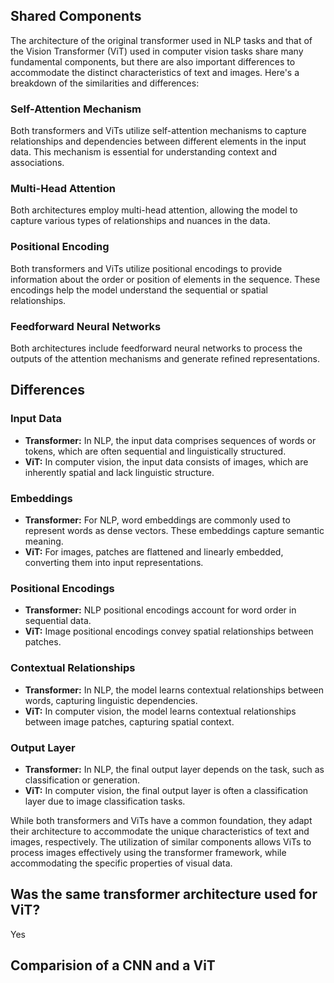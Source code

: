 ## Shared Components

The architecture of the original transformer used in NLP tasks and that of the Vision Transformer (ViT) used in computer vision tasks share many fundamental components, but there are also important differences to accommodate the distinct characteristics of text and images. Here's a breakdown of the similarities and differences:

### Self-Attention Mechanism

Both transformers and ViTs utilize self-attention mechanisms to capture relationships and dependencies between different elements in the input data. This mechanism is essential for understanding context and associations.

### Multi-Head Attention

Both architectures employ multi-head attention, allowing the model to capture various types of relationships and nuances in the data.

### Positional Encoding

Both transformers and ViTs utilize positional encodings to provide information about the order or position of elements in the sequence. These encodings help the model understand the sequential or spatial relationships.

### Feedforward Neural Networks

Both architectures include feedforward neural networks to process the outputs of the attention mechanisms and generate refined representations.

## Differences
### Input Data

- **Transformer:** In NLP, the input data comprises sequences of words or tokens, which are often sequential and linguistically structured.
- **ViT:** In computer vision, the input data consists of images, which are inherently spatial and lack linguistic structure.

### Embeddings

- **Transformer:** For NLP, word embeddings are commonly used to represent words as dense vectors. These embeddings capture semantic meaning.
- **ViT:** For images, patches are flattened and linearly embedded, converting them into input representations.

### Positional Encodings

- **Transformer:** NLP positional encodings account for word order in sequential data.
- **ViT:** Image positional encodings convey spatial relationships between patches.

### Contextual Relationships

- **Transformer:** In NLP, the model learns contextual relationships between words, capturing linguistic dependencies.
- **ViT:** In computer vision, the model learns contextual relationships between image patches, capturing spatial context.

### Output Layer

- **Transformer:** In NLP, the final output layer depends on the task, such as classification or generation.
- **ViT:** In computer vision, the final output layer is often a classification layer due to image classification tasks.

While both transformers and ViTs have a common foundation, they adapt their architecture to accommodate the unique characteristics of text and images, respectively. The utilization of similar components allows ViTs to process images effectively using the transformer framework, while accommodating the specific properties of visual data.

## Was the same transformer architecture used for ViT?
Yes

## Comparision of a CNN and a ViT
